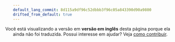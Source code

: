 ```yaml
---
default_lang_commit: 8d115a9df96c52dbbb3f96c05a843390d90a9800
drifted_from_default: true
---
```


<i class="fa-solid fa-circle-info" style="margin-left: -1.5rem"></i> Você está
visualizando a versão em **versão em inglês** desta página porque ela ainda não
foi traduzida. Possui interesse em ajudar? Veja
[como contribuir](/docs/contributing/).
